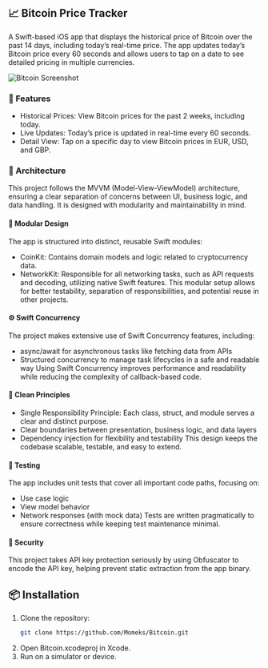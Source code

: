 ## 📈 Bitcoin Price Tracker
A Swift-based iOS app that displays the historical price of Bitcoin over the past 14 days, including today’s real-time price. The app updates today’s Bitcoin price every 60 seconds and allows users to tap on a date to see detailed pricing in multiple currencies.

![Bitcoin Screenshot](http://worldofdinosaurs.net/news/wp-content/uploads/2025/04/bitcoin.png)

### 🧭 Features
*	Historical Prices: View Bitcoin prices for the past 2 weeks, including today.
*	Live Updates: Today’s price is updated in real-time every 60 seconds.
*	Detail View: Tap on a specific day to view Bitcoin prices in EUR, USD, and GBP.

### 🧱 Architecture
This project follows the MVVM (Model-View-ViewModel) architecture, ensuring a clear separation of concerns between UI, business logic, and data handling. It is designed with modularity and maintainability in mind.

#### 🧩 Modular Design
The app is structured into distinct, reusable Swift modules:
*	CoinKit: Contains domain models and logic related to cryptocurrency data.
*	NetworkKit: Responsible for all networking tasks, such as API requests and decoding, utilizing native Swift features.
This modular setup allows for better testability, separation of responsibilities, and potential reuse in other projects.

####  ⚙️ Swift Concurrency
The project makes extensive use of Swift Concurrency features, including:
*	async/await for asynchronous tasks like fetching data from APIs
*	Structured concurrency to manage task lifecycles in a safe and readable way
Using Swift Concurrency improves performance and readability while reducing the complexity of callback-based code.

#### 🧼 Clean Principles
*	Single Responsibility Principle: Each class, struct, and module serves a clear and distinct purpose.
*	Clear boundaries between presentation, business logic, and data layers
*	Dependency injection for flexibility and testability
This design keeps the codebase scalable, testable, and easy to extend.

#### 🧪 Testing
The app includes unit tests that cover all important code paths, focusing on:
* Use case logic
* View model behavior
* Network responses (with mock data)
Tests are written pragmatically to ensure correctness while keeping test maintenance minimal.

#### 🔐 Security
This project takes API key protection seriously by using Obfuscator to encode the API key, helping prevent static extraction from the app binary.

## 📦 Installation

1. Clone the repository:
   ```bash
   git clone https://github.com/Momeks/Bitcoin.git
2.	Open Bitcoin.xcodeproj in Xcode.
3.	Run on a simulator or device.

